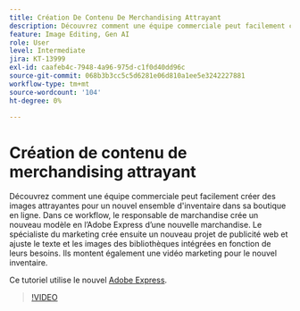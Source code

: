 ```yaml
---
title: Création De Contenu De Merchandising Attrayant
description: Découvrez comment une équipe commerciale peut facilement créer des images attrayantes pour un nouvel ensemble d'inventaire dans sa boutique en ligne
feature: Image Editing, Gen AI
role: User
level: Intermediate
jira: KT-13999
exl-id: caafeb4c-7948-4a96-975d-c1f0d40dd96c
source-git-commit: 068b3b3cc5c5d6281e06d810a1ee5e3242227881
workflow-type: tm+mt
source-wordcount: '104'
ht-degree: 0%

---
```


# Création de contenu de merchandising attrayant

Découvrez comment une équipe commerciale peut facilement créer des images attrayantes pour un nouvel ensemble d&#39;inventaire dans sa boutique en ligne. Dans ce workflow, le responsable de marchandise crée un nouveau modèle en l’Adobe Express d’une nouvelle marchandise. Le spécialiste du marketing crée ensuite un nouveau projet de publicité web et ajuste le texte et les images des bibliothèques intégrées en fonction de leurs besoins. Ils montent également une vidéo marketing pour le nouvel inventaire.

Ce tutoriel utilise le nouvel [Adobe Express](https://www.adobe.com/express/).

>[!VIDEO](https://video.tv.adobe.com/v/3424458?quality=12&learn=on&hidetitle=true)
